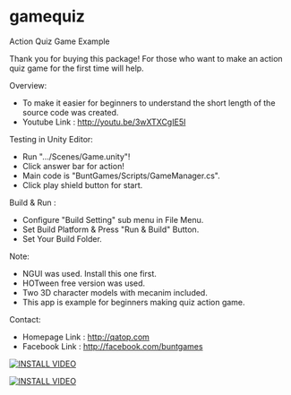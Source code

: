 gamequiz
========

Action Quiz Game Example

Thank you for buying this package!
For those who want to make an action quiz game for the first time will help.

Overview:
- To make it easier for beginners to understand 
  the short length of the source code was created.
- Youtube Link : http://youtu.be/3wXTXCgIE5I

Testing in Unity Editor: 
- Run ".../Scenes/Game.unity"!
- Click answer bar for action!
- Main code is "BuntGames/Scripts/GameManager.cs".
- Click play shield button for start.

Build & Run :
- Configure "Build Setting" sub menu in File Menu.
- Set Build Platform & Press "Run & Build" Button.
- Set Your Build Folder.

Note:
- NGUI was used. Install this one first.
- HOTween free version was used.
- Two 3D character models with mecanim included.
- This app is example for beginners making quiz action game.

Contact:
- Homepage Link : http://qatop.com
- Facebook Link : http://facebook.com/buntgames


[![INSTALL VIDEO](http://img.youtube.com/vi/E7oWrSpjGls/0.jpg)](http://www.youtube.com/watch?v=E7oWrSpjGls)


[![INSTALL VIDEO](http://img.youtube.com/vi/9IcwD9ZB5nM/0.jpg)](http://www.youtube.com/watch?v=9IcwD9ZB5nM)
